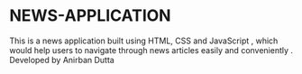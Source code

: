 # NEWS-APPLICATION
This is a news application built using HTML, CSS and JavaScript , which would help users to navigate through news articles easily and conveniently .
<br>
Developed by Anirban Dutta
